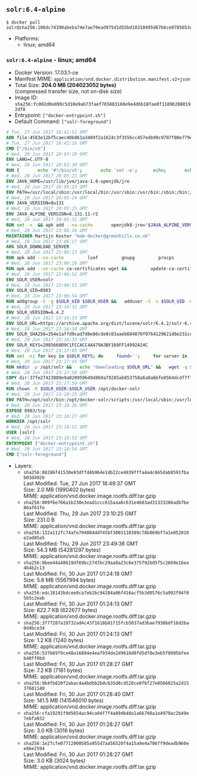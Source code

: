 ## `solr:6.4-alpine`

```console
$ docker pull solr@sha256:106dc74390abeba74e7ae70ead975d1d55bd10310495d67b6ce0785653c1dd89
```

-	Platforms:
	-	linux; amd64

### `solr:6.4-alpine` - linux; amd64

-	Docker Version: 17.03.1-ce
-	Manifest MIME: `application/vnd.docker.distribution.manifest.v2+json`
-	Total Size: **204.0 MB (204023052 bytes)**  
	(compressed transfer size, not on-disk size)
-	Image ID: `sha256:fc002d0e099c5d10e9ab73faef765803160e9e4d6b18fae0f1189b2800192df8`
-	Entrypoint: `["docker-entrypoint.sh"]`
-	Default Command: `["solr-foreground"]`

```dockerfile
# Tue, 27 Jun 2017 18:41:51 GMT
ADD file:4583e12bf5caec40b861a3409f2a1624c3f3556cc457edb99c9707f00e779e45 in / 
# Tue, 27 Jun 2017 18:42:16 GMT
CMD ["/bin/sh"]
# Wed, 28 Jun 2017 20:03:29 GMT
ENV LANG=C.UTF-8
# Wed, 28 Jun 2017 20:03:30 GMT
RUN { 		echo '#!/bin/sh'; 		echo 'set -e'; 		echo; 		echo 'dirname "$(dirname "$(readlink -f "$(which javac || which java)")")"'; 	} > /usr/local/bin/docker-java-home 	&& chmod +x /usr/local/bin/docker-java-home
# Wed, 28 Jun 2017 20:05:22 GMT
ENV JAVA_HOME=/usr/lib/jvm/java-1.8-openjdk/jre
# Wed, 28 Jun 2017 20:05:23 GMT
ENV PATH=/usr/local/sbin:/usr/local/bin:/usr/sbin:/usr/bin:/sbin:/bin:/usr/lib/jvm/java-1.8-openjdk/jre/bin:/usr/lib/jvm/java-1.8-openjdk/bin
# Wed, 28 Jun 2017 20:05:24 GMT
ENV JAVA_VERSION=8u131
# Wed, 28 Jun 2017 20:05:25 GMT
ENV JAVA_ALPINE_VERSION=8.131.11-r2
# Wed, 28 Jun 2017 20:05:31 GMT
RUN set -x 	&& apk add --no-cache 		openjdk8-jre="$JAVA_ALPINE_VERSION" 	&& [ "$JAVA_HOME" = "$(docker-java-home)" ]
# Wed, 28 Jun 2017 23:06:16 GMT
MAINTAINER Martijn Koster "mak-docker@greenhills.co.uk"
# Wed, 28 Jun 2017 23:06:17 GMT
ARG SOLR_DOWNLOAD_SERVER
# Wed, 28 Jun 2017 23:06:23 GMT
RUN apk add --no-cache         lsof         gnupg         procps         tar         bash
# Wed, 28 Jun 2017 23:06:29 GMT
RUN apk add --no-cache ca-certificates wget &&         update-ca-certificates
# Wed, 28 Jun 2017 23:06:52 GMT
ENV SOLR_USER=solr
# Wed, 28 Jun 2017 23:06:53 GMT
ENV SOLR_UID=8983
# Wed, 28 Jun 2017 23:06:54 GMT
RUN addgroup -S -g $SOLR_UID $SOLR_USER &&   adduser -S -u $SOLR_UID -G $SOLR_USER -g $SOLR_USER $SOLR_USER
# Wed, 28 Jun 2017 23:16:32 GMT
ENV SOLR_VERSION=6.4.2
# Wed, 28 Jun 2017 23:16:33 GMT
ENV SOLR_URL=https://archive.apache.org/dist/lucene/solr/6.4.2/solr-6.4.2.tgz
# Wed, 28 Jun 2017 23:16:34 GMT
ENV SOLR_SHA256=354e1affd9cad7d6e86cde8c03aaeb604876f0764129621d8e231cdb35b31c55
# Wed, 28 Jun 2017 23:16:35 GMT
ENV SOLR_KEYS=2085660D9C1FCCACC4A479A3BF160FF14992A24C
# Wed, 28 Jun 2017 23:17:03 GMT
RUN set -e; for key in $SOLR_KEYS; do     found='';     for server in       ha.pool.sks-keyservers.net       hkp://keyserver.ubuntu.com:80       hkp://p80.pool.sks-keyservers.net:80       pgp.mit.edu     ; do       echo "  trying $server for $key";       gpg --keyserver "$server" --keyserver-options timeout=10 --recv-keys "$key" && found=yes && break;     done;     test -z "$found" && echo >&2 "error: failed to fetch $key from several disparate servers -- network issues?" && exit 1;   done;   exit 0
# Wed, 28 Jun 2017 23:17:45 GMT
RUN mkdir -p /opt/solr &&   echo "downloading $SOLR_URL" &&   wget -q $SOLR_URL -O /opt/solr.tgz &&   echo "downloading $SOLR_URL.asc" &&   wget -q $SOLR_URL.asc -O /opt/solr.tgz.asc &&   echo "$SOLR_SHA256 */opt/solr.tgz" | sha256sum -c - &&   (>&2 ls -l /opt/solr.tgz /opt/solr.tgz.asc) &&   gpg --batch --verify /opt/solr.tgz.asc /opt/solr.tgz &&   tar -C /opt/solr --extract --file /opt/solr.tgz --strip-components=1 &&   rm /opt/solr.tgz* &&   rm -Rf /opt/solr/docs/ &&   mkdir -p /opt/solr/server/solr/lib /opt/solr/server/solr/mycores &&   sed -i -e 's/#SOLR_PORT=8983/SOLR_PORT=8983/' /opt/solr/bin/solr.in.sh &&   sed -i -e '/-Dsolr.clustering.enabled=true/ a SOLR_OPTS="$SOLR_OPTS -Dsun.net.inetaddr.ttl=60 -Dsun.net.inetaddr.negative.ttl=60"' /opt/solr/bin/solr.in.sh &&   chown -R $SOLR_USER:$SOLR_USER /opt/solr &&   mkdir /docker-entrypoint-initdb.d /opt/docker-solr/
# Wed, 28 Jun 2017 23:17:58 GMT
COPY dir:37fe27423809e9a020959b49d869a79285ab853758a6a8a6bfe8564dcdf7ff56 in /opt/docker-solr/scripts 
# Wed, 28 Jun 2017 23:17:59 GMT
RUN chown -R $SOLR_USER:$SOLR_USER /opt/docker-solr
# Wed, 28 Jun 2017 23:18:25 GMT
ENV PATH=/opt/solr/bin:/opt/docker-solr/scripts:/usr/local/sbin:/usr/local/bin:/usr/sbin:/usr/bin:/sbin:/bin:/usr/lib/jvm/java-1.8-openjdk/jre/bin:/usr/lib/jvm/java-1.8-openjdk/bin
# Wed, 28 Jun 2017 23:18:26 GMT
EXPOSE 8983/tcp
# Wed, 28 Jun 2017 23:18:27 GMT
WORKDIR /opt/solr
# Wed, 28 Jun 2017 23:18:52 GMT
USER [solr]
# Wed, 28 Jun 2017 23:18:53 GMT
ENTRYPOINT ["docker-entrypoint.sh"]
# Wed, 28 Jun 2017 23:18:54 GMT
CMD ["solr-foreground"]
```

-	Layers:
	-	`sha256:88286f41530e93dffd4b964e1db22ce4939fffa4a4c665dab8591fbab03d4926`  
		Last Modified: Tue, 27 Jun 2017 18:49:37 GMT  
		Size: 2.0 MB (1990402 bytes)  
		MIME: application/vnd.docker.image.rootfs.diff.tar.gzip
	-	`sha256:009f6e766a1b230e3ead1ccc615aaa6c631e4683ad31333286adb7be86af61fe`  
		Last Modified: Thu, 29 Jun 2017 23:10:25 GMT  
		Size: 231.0 B  
		MIME: application/vnd.docker.image.rootfs.diff.tar.gzip
	-	`sha256:132a112fc74afe794084ddf45bf3003110389c78b869bf7a1e052010e2ad85a5`  
		Last Modified: Thu, 29 Jun 2017 23:49:36 GMT  
		Size: 54.3 MB (54281297 bytes)  
		MIME: application/vnd.docker.image.rootfs.diff.tar.gzip
	-	`sha256:8bee44a48619df69bc2747bc29aa8a23c6e375f92bd5f5c2669e16ee4b4b2c13`  
		Last Modified: Fri, 30 Jun 2017 01:24:18 GMT  
		Size: 5.6 MB (5567994 bytes)  
		MIME: application/vnd.docker.image.rootfs.diff.tar.gzip
	-	`sha256:edc18143bdcee0ca7eb2bc94284a06f416acf5b3d8576c5a992f94f05b5c2eab`  
		Last Modified: Fri, 30 Jun 2017 01:24:13 GMT  
		Size: 622.7 KB (622677 bytes)  
		MIME: application/vnd.docker.image.rootfs.diff.tar.gzip
	-	`sha256:3777287a19732ad4c43f1618b81f15fcb5037ad3bae7930bdf16d2ba0d4bce34`  
		Last Modified: Fri, 30 Jun 2017 01:24:13 GMT  
		Size: 1.2 KB (1240 bytes)  
		MIME: application/vnd.docker.image.rootfs.diff.tar.gzip
	-	`sha256:537b69f9ce48a16804e4ea7934de2d9616d0fd5df8e3eb5f8095bfeeb48ff6bd`  
		Last Modified: Fri, 30 Jun 2017 01:28:27 GMT  
		Size: 7.2 KB (7161 bytes)  
		MIME: application/vnd.docker.image.rootfs.diff.tar.gzip
	-	`sha256:9b4fb820f2abac4a4bdbb2bdc635d8c4528ce8fbf27e0566025a2d1537601140`  
		Last Modified: Fri, 30 Jun 2017 01:28:40 GMT  
		Size: 141.5 MB (141546010 bytes)  
		MIME: application/vnd.docker.image.rootfs.diff.tar.gzip
	-	`sha256:cfa19291f9d5654ac94ca94f7f4a89db40a1a66798a1e4979ac2b49e7ebfa032`  
		Last Modified: Fri, 30 Jun 2017 01:28:27 GMT  
		Size: 3.0 KB (3016 bytes)  
		MIME: application/vnd.docker.image.rootfs.diff.tar.gzip
	-	`sha256:1e27cfe07712900585a955d7aa56520f4a15a9e4a706ff9deadb960ee86e2594`  
		Last Modified: Fri, 30 Jun 2017 01:28:27 GMT  
		Size: 3.0 KB (3024 bytes)  
		MIME: application/vnd.docker.image.rootfs.diff.tar.gzip
